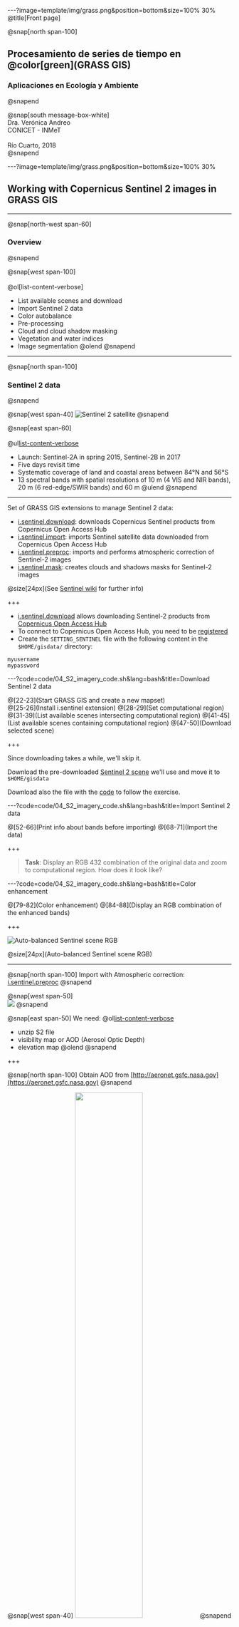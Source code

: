 ---?image=template/img/grass.png&position=bottom&size=100% 30%
@title[Front page]

@snap[north span-100]
<br>
<h2>Procesamiento de series de tiempo en @color[green](GRASS GIS)</h2>
<h3>Aplicaciones en Ecología y Ambiente</h3>
@snapend

@snap[south message-box-white]
<br>Dra. Verónica Andreo<br>CONICET - INMeT<br><br>Río Cuarto, 2018<br>
@snapend

---?image=template/img/grass.png&position=bottom&size=100% 30%

## Working with Copernicus Sentinel 2 images in GRASS GIS

---

@snap[north-west span-60]
<h3>Overview</h3>
@snapend

@snap[west span-100]
<br><br>
@ol[list-content-verbose]
- List available scenes and download
- Import Sentinel 2 data
- Color autobalance
- Pre-processing
- Cloud and cloud shadow masking
- Vegetation and water indices
- Image segmentation
@olend
@snapend

---

@snap[north span-100]
<h3>Sentinel 2 data</h3>
@snapend

@snap[west span-40]
![Sentinel 2 satellite](assets/img/sentinel2.jpg)
@snapend

@snap[east span-60]
<br><br>
@ul[list-content-verbose](false)
- Launch: Sentinel-2A in spring 2015, Sentinel-2B in 2017
- Five days revisit time
- Systematic coverage of land and coastal areas between 84°N and 56°S
- 13 spectral bands with spatial resolutions of 10 m (4 VIS and NIR bands), 20 m (6 red-edge/SWIR bands) and 60 m
@ulend
@snapend

---

Set of GRASS GIS extensions to manage Sentinel 2 data:

- [i.sentinel.download](https://grass.osgeo.org/grass7/manuals/addons/i.sentinel.download.html): downloads Copernicus Sentinel products from Copernicus Open Access Hub
- [i.sentinel.import](https://grass.osgeo.org/grass7/manuals/addons/i.sentinel.import.html): imports Sentinel satellite data downloaded from Copernicus Open Access Hub
- [i.sentinel.preproc](https://grass.osgeo.org/grass7/manuals/addons/i.sentinel.preproc.html): imports and performs atmospheric correction of Sentinel-2 images
- [i.sentinel.mask](https://grass.osgeo.org/grass7/manuals/addons/i.sentinel.mask.html): creates clouds and shadows masks for Sentinel-2 images

@size[24px](See <a href="https://grasswiki.osgeo.org/wiki/SENTINEL">Sentinel wiki</a> for further info)

+++

- [i.sentinel.download](https://grass.osgeo.org/grass7/manuals/addons/i.sentinel.download.html)
allows downloading Sentinel-2 products from [Copernicus Open Access Hub](https://scihub.copernicus.eu/)
- To connect to Copernicus Open Access Hub, you need to be [registered](https://scihub.copernicus.eu/dhus/#/self-registration)
- Create the `SETTING_SENTINEL` file with the following content in the `$HOME/gisdata/` directory:

```
myusername
mypassword
```
    
---?code=code/04_S2_imagery_code.sh&lang=bash&title=Download Sentinel 2 data

@[22-23](Start GRASS GIS and create a new mapset)            
@[25-26](Install i.sentinel extension)
@[28-29](Set computational region)
@[31-39](List available scenes intersecting computational region)
@[41-45](List available scenes containing computational region)
@[47-50](Download selected scene)

+++

Since downloading takes a while, we'll skip it. 
<br>

Download the pre-downloaded [Sentinel 2 scene](https://www.dropbox.com/s/2k8wg9i05mqgnf1/S2A_MSIL1C_20180822T155901_N0206_R097_T17SQV_20180822T212023.zip?dl=0) 
we'll use and move it to `$HOME/gisdata`
<br>

Download also the file with the [code](https://gitlab.com/veroandreo/curso-grass-gis-rioiv/raw/master/code/04_S2_imagery_code.sh?inline=false) to follow the exercise.

---?code=code/04_S2_imagery_code.sh&lang=bash&title=Import Sentinel 2 data

@[52-66](Print info about bands before importing)
@[68-71](Import the data)
   
+++

> **Task**: Display an RGB 432 combination of the original data and zoom to computational region. How does it look like?

---?code=code/04_S2_imagery_code.sh&lang=bash&title=Color enhancement

@[79-82](Color enhancement)
@[84-88](Display an RGB combination of the enhanced bands)

+++

![Auto-balanced Sentinel scene RGB](assets/img/S2_color_enhance_uncorr.png)

@size[24px](Auto-balanced Sentinel scene RGB)

---

@snap[north span-100]
Import with Atmospheric correction: <a href="https://grass.osgeo.org/grass7/manuals/addons/i.sentinel.preproc.html">i.sentinel.preproc</a>
@snapend

@snap[west span-50]
<br>
![](https://grass.osgeo.org/grass74/manuals/addons/i_sentinel_preproc_GWF.png)
@snapend

@snap[east span-50]
We need:
@ol[list-content-verbose](false)
- unzip S2 file
- visibility map or AOD (Aerosol Optic Depth)
- elevation map
@olend
@snapend

+++

@snap[north span-100]
Obtain AOD from [http://aeronet.gsfc.nasa.gov](https://aeronet.gsfc.nasa.gov)
@snapend

@snap[west span-40]
<img src="assets/img/aeronet_download.png" width="55%">
@snapend

@snap[east span-60]
@ul[list-content-verbose](false)
- EPA-Res_Triangle_Pk station
- Select start and end date
- Choose Combined file and All points
- Download and unzip in `$HOME/gisdata` (the final file has a .dubovik extension)
@ulend

If that does not work, here is the [AOD file](https://gitlab.com/veroandreo/curso-grass-gis-rioiv/blob/master/data/180819_180825_EPA-Res_Triangle_Pk.zip)
@snapend

+++

Elevation map
<br>

For now, we'll use the `elevation` map present in NC location
<br>
... but only the region covered by `elevation` map will be atmospherically corrected

+++?code=code/04_S2_imagery_code.sh&lang=bash&title=Import plus atmospheric correction

@[96-98](Enter directory with Sentinel scene and unzip file)
@[107-113](Run i.sentinel.preproc using elevation map in NC location)
@[115-118](Color enhancement)
@[120-124](Display atmospherically corrected map)

---

Let's now use a different elevation map: SRTM

- [Shuttle Radar Topography Mission (SRTM)](https://www2.jpl.nasa.gov/srtm/) 
is a worldwide Digital Elevation Model with a resolution of 30 or 90 meters.
- [r.in.srtm.region](https://grass.osgeo.org/grass7/manuals/addons/r.in.srtm.region.html)
downloads and imports SRTM data for the current computational region.

+++?code=code/04_S2_imagery_code.sh&lang=bash&title=Obtain SRTM digital elevation model

@[132-137](Get bounding box of the full S2 scene)
@[139-140](Open a new grass session in a lat-long location)
@[142-143](Set the region using the values obtained in NC location)
@[145-146](Install r.in.srtm.region extension)
@[148-151](Download and import SRTM data for the region)

+++

> **Task**: Display the imported SRTM map and get basic info

+++?code=code/04_S2_imagery_code.sh&lang=bash&title=Reproject and run i.sentinel.preproc again

@[158-160](Change back to NC location and reproject the SRTM map)
@[162-168](Use `srtm` map in i.sentinel.preproc)

+++

> **Task**: Enhance colors and display an RGB combination of the S2 full scene

+++

![RGB corrected S2 image - elevation region](assets/img/S2_color_enhance_corr_full_elev_region.png)


---?code=code/04_S2_imagery_code.sh&lang=bash&title=Clouds and clouds' shadows masks

@[187-191](Identify and mask clouds and clouds shadows)
@[193-199](Display output)

+++
            
![Clouds and cloud shadows](assets/img/S2_clouds_and_shadows.png)

@size[24px](Clouds and cloud shadows identified by *i.sentinel.mask*)

---?code=code/04_S2_imagery_code.sh&lang=bash&title=Vegetation and water indices

@[207-221](Set computational region)
@[223-227](Set clouds mask)
@[229-237](Estimate vegetation indices)
@[239-240](Install i.wi extension)
@[242-245](Estimate water indices)

+++

![Sentinel 2 - NDVI and EVI](assets/img/S2_ndvi_evi.png)

@size[24px](NDVI and EVI from Sentinel 2)

+++

<img src="assets/img/S2_ndwi.png" width="60%">

@size[24px](NDWI from Sentinel 2)

---?code=code/04_S2_imagery_code.sh&lang=bash&title=Segmentation

@[253-254](Install extension)
@[256-259](List maps and create groups and subgroups)
@[261-264](Run i.superpixels.slic)
@[266-269](Run i.segment)
@[271-275](Display NDVI along with the 2 segmentation outputs)

+++

<img src="assets/img/S2_segment_results.png" width="70%">

@size[24px](Segmentation results)

---

## QUESTIONS?

<img src="assets/img/gummy-question.png" width="45%">

---

**Thanks for your attention!!**

![GRASS GIS logo](assets/img/grass_logo_alphab.png)

---

@snap[north span-90]
<br><br><br>
Move on to: 
<br>
[Temporal data processing and visualization](https://gitpitch.com/veroandreo/curso-grass-gis-rioiv/master?p=slides/05_temporal&grs=gitlab)
@snapend

@snap[south span-50]
@size[18px](Presentation powered by)
<br>
<a href="https://gitpitch.com/">
<img src="assets/img/gitpitch_logo.png" width="20%"></a>
@snapend
